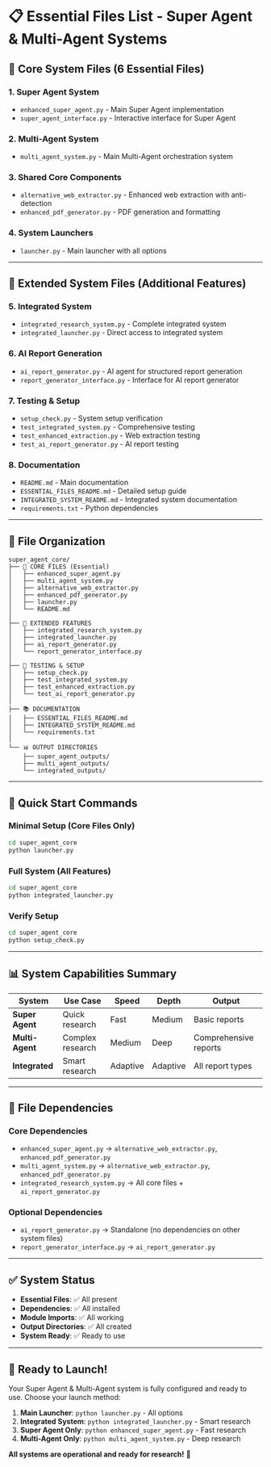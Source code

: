 # 📋 Essential Files List - Super Agent & Multi-Agent Systems

## **🎯 Core System Files (6 Essential Files)**

### **1. Super Agent System**
- `enhanced_super_agent.py` - Main Super Agent implementation
- `super_agent_interface.py` - Interactive interface for Super Agent

### **2. Multi-Agent System**  
- `multi_agent_system.py` - Main Multi-Agent orchestration system

### **3. Shared Core Components**
- `alternative_web_extractor.py` - Enhanced web extraction with anti-detection
- `enhanced_pdf_generator.py` - PDF generation and formatting

### **4. System Launchers**
- `launcher.py` - Main launcher with all options

---

## **🚀 Extended System Files (Additional Features)**

### **5. Integrated System**
- `integrated_research_system.py` - Complete integrated system
- `integrated_launcher.py` - Direct access to integrated system

### **6. AI Report Generation**
- `ai_report_generator.py` - AI agent for structured report generation
- `report_generator_interface.py` - Interface for AI report generator

### **7. Testing & Setup**
- `setup_check.py` - System setup verification
- `test_integrated_system.py` - Comprehensive testing
- `test_enhanced_extraction.py` - Web extraction testing
- `test_ai_report_generator.py` - AI report testing

### **8. Documentation**
- `README.md` - Main documentation
- `ESSENTIAL_FILES_README.md` - Detailed setup guide
- `INTEGRATED_SYSTEM_README.md` - Integrated system documentation
- `requirements.txt` - Python dependencies

---

## **📁 File Organization**

```
super_agent_core/
├── 🎯 CORE FILES (Essential)
│   ├── enhanced_super_agent.py
│   ├── multi_agent_system.py
│   ├── alternative_web_extractor.py
│   ├── enhanced_pdf_generator.py
│   ├── launcher.py
│   └── README.md
│
├── 🚀 EXTENDED FEATURES
│   ├── integrated_research_system.py
│   ├── integrated_launcher.py
│   ├── ai_report_generator.py
│   └── report_generator_interface.py
│
├── 🧪 TESTING & SETUP
│   ├── setup_check.py
│   ├── test_integrated_system.py
│   ├── test_enhanced_extraction.py
│   └── test_ai_report_generator.py
│
├── 📚 DOCUMENTATION
│   ├── ESSENTIAL_FILES_README.md
│   ├── INTEGRATED_SYSTEM_README.md
│   └── requirements.txt
│
└── 📊 OUTPUT DIRECTORIES
    ├── super_agent_outputs/
    ├── multi_agent_outputs/
    └── integrated_outputs/
```

---

## **🔧 Quick Start Commands**

### **Minimal Setup (Core Files Only)**
```bash
cd super_agent_core
python launcher.py
```

### **Full System (All Features)**
```bash
cd super_agent_core
python integrated_launcher.py
```

### **Verify Setup**
```bash
cd super_agent_core
python setup_check.py
```

---

## **📊 System Capabilities Summary**

| System | Use Case | Speed | Depth | Output |
|--------|----------|-------|-------|--------|
| **Super Agent** | Quick research | Fast | Medium | Basic reports |
| **Multi-Agent** | Complex research | Medium | Deep | Comprehensive reports |
| **Integrated** | Smart research | Adaptive | Adaptive | All report types |

---

## **🎯 File Dependencies**

### **Core Dependencies**
- `enhanced_super_agent.py` → `alternative_web_extractor.py`, `enhanced_pdf_generator.py`
- `multi_agent_system.py` → `alternative_web_extractor.py`, `enhanced_pdf_generator.py`
- `integrated_research_system.py` → All core files + `ai_report_generator.py`

### **Optional Dependencies**
- `ai_report_generator.py` → Standalone (no dependencies on other system files)
- `report_generator_interface.py` → `ai_report_generator.py`

---

## **✅ System Status**

- **Essential Files**: ✅ All present
- **Dependencies**: ✅ All installed  
- **Module Imports**: ✅ All working
- **Output Directories**: ✅ All created
- **System Ready**: ✅ Ready to use

---

## **🚀 Ready to Launch!**

Your Super Agent & Multi-Agent system is fully configured and ready to use. Choose your launch method:

1. **Main Launcher**: `python launcher.py` - All options
2. **Integrated System**: `python integrated_launcher.py` - Smart research
3. **Super Agent Only**: `python enhanced_super_agent.py` - Fast research
4. **Multi-Agent Only**: `python multi_agent_system.py` - Deep research

**All systems are operational and ready for research!** 🎉 